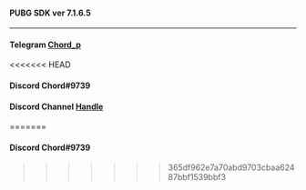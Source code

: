 #### PUBG SDK ver 7.1.6.5
---
#### Telegram  [Chord_p](https://t.me/chord_p)
<<<<<<< HEAD
####  Discord Chord#9739
####  Discord Channel [Handle](https://discord.gg/R9Nha4h)
=======
####  Discord Chord#9739
>>>>>>> 365df962e7a70abd9703cbaa62487bbf1539bbf3
